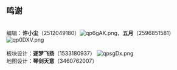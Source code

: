 ## **鸣谢**
<br/>编辑：**许小尘**（2512049180）![qp6gAK.png](https://s1.ax1x.com/2022/03/16/qp6gAK.png ':size=2%')，**五月**（2596851581） ![qp0DXV.png](https://s1.ax1x.com/2022/03/16/qp0DXV.png ':size=2%')</br>
<br/>板块设计：**逐梦飞扬**（1533180937） ![qpsgDx.png](https://s1.ax1x.com/2022/03/16/qpsgDx.png ':size=2%')</br>
地图设计：**琴剑天意**（3460762007）
